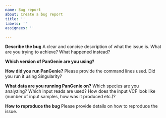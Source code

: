 ```yaml
---
name: Bug report
about: Create a bug report
title: ''
labels: ''
assignees: ''

---
```


**Describe the bug**
A clear and concise description of what the issue is. What are you trying to achieve? What happened instead?

**Which version of PanGenie are you using?**

**How did you run PanGenie?**
Please provide the command lines used. Did you run it using Singularity?

**What data are you running PanGenie on?**
Which species are you analyzing? Which input reads are used? How does the input VCF look like (number of input samples, how was it produced etc.)?

**How to reproduce the bug**
Please provide details on how to reproduce the issue.
